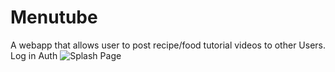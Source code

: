 # Menutube

A webapp that allows user to post recipe/food tutorial videos to other Users.
Log in Auth
![Splash Page](https://github.com/maggieyam/menutube/blob/media/media/splash-gif.gif)
